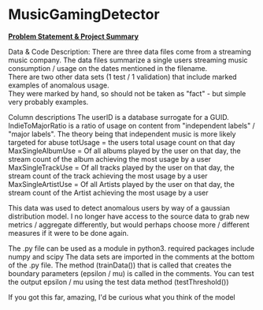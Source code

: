 # MusicGamingDetector

[**Problem Statement & Project Summary**](https://docs.google.com/presentation/d/15OxRR7H1gkSy3UKbzwC-6b90n9tONWeCWuAs_4Wf42I/edit#slide=id.g99f8faf5dc_0_93)

Data & Code Description:
There are three data files come from a streaming music company.  The data files summarize a single users streaming music consumption / usage on the dates mentioned in the filename.  
There are two other data sets (1 test / 1 validation) that include marked examples of anomalous usage.  
They were marked by hand, so should not be taken as "fact" - but simple very probably examples.

Column descriptions
The userID is a database surrogate for a GUID.
IndieToMajorRatio is a ratio of usage on content from "independent labels" / "major labels".  The theory being that independent music
is more likely targeted for abuse
totUsage = the users total usage count on that day 
MaxSingleAlbumUse = Of all albums played by the user on that day, the stream count of the album achieving the most usage by a user
MaxSingleTrackUse = Of all tracks played by the user on that day, the stream count of the track achieving the most usage by a user
MaxSingleArtistUse = Of all Artists played by the user on that day, the stream count of the Artist achieving the most usage by a user

This data was used to detect anomalous users by way of a gaussian distribution model.  I no longer have access to the source data to 
grab new metrics / aggregate differently, but would perhaps choose more / different measures if it were to be done again.

The .py file can be used as a module in python3.
required packages include numpy and scipy
The data sets are imported in the comments at the bottom of the .py file.
The method (trainData()) that is called that creates the boundary parameters (epsilon / mu)  is called in the comments.
You can test the output epsilon / mu using the test data method (testThreshold())

If you got this far, amazing, I'd be curious what you think of the model
